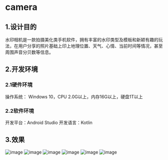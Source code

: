 # camera
## 1.设计目的
水印相机是一款拍摄美化类手机软件，拥有丰富的水印类型及模板和新颖有趣的玩法，在用户分享的照片基础上印上地理位置、天气、心情、当前时间等情况，甚至周围声音分贝数等信息。
## 2.开发环境
### 2.1硬件环境
操作系统： Windows 10，CPU 2.0G以上，内存16G以上，硬盘1T以上
### 2.2软件环境
开发平台：Android Studio
开发语言：Kotlin
## 3.效果
![image](doc_picture/竖屏水印.png)
![image](doc_picture/横屏水印.png)
![image](doc_picture/水印样式选择.png)
![image](doc_picture/物业.png)
![image](doc_picture/界面.png)
![image](doc_picture/工程记录.png)
